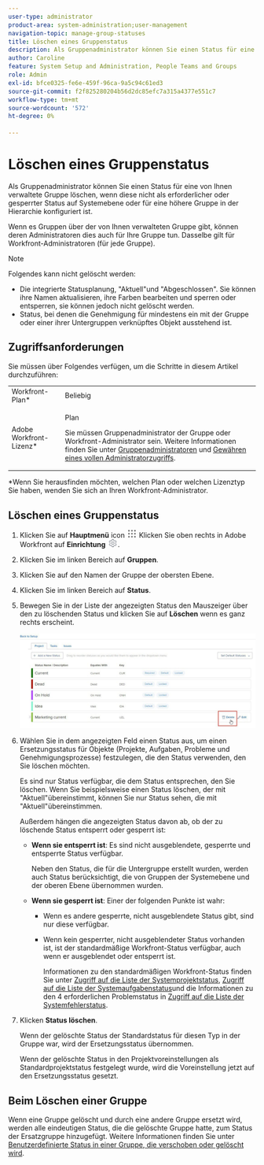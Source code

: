 ```yaml
---
user-type: administrator
product-area: system-administration;user-management
navigation-topic: manage-group-statuses
title: Löschen eines Gruppenstatus
description: Als Gruppenadministrator können Sie einen Status für eine von Ihnen verwaltete Gruppe löschen, wenn diese nicht als erforderlicher oder gesperrter Status auf Systemebene oder für eine höhere Gruppe in der Hierarchie konfiguriert ist.
author: Caroline
feature: System Setup and Administration, People Teams and Groups
role: Admin
exl-id: bfce0325-fe6e-459f-96ca-9a5c94c61ed3
source-git-commit: f2f825280204b56d2dc85efc7a315a4377e551c7
workflow-type: tm+mt
source-wordcount: '572'
ht-degree: 0%

---
```


# Löschen eines Gruppenstatus

Als Gruppenadministrator können Sie einen Status für eine von Ihnen verwaltete Gruppe löschen, wenn diese nicht als erforderlicher oder gesperrter Status auf Systemebene oder für eine höhere Gruppe in der Hierarchie konfiguriert ist.

Wenn es Gruppen über der von Ihnen verwalteten Gruppe gibt, können deren Administratoren dies auch für Ihre Gruppe tun. Dasselbe gilt für Workfront-Administratoren (für jede Gruppe).

>[!NOTE]
>
>Folgendes kann nicht gelöscht werden:
>
>* Die integrierte Statusplanung, &quot;Aktuell&quot;und &quot;Abgeschlossen&quot;. Sie können ihre Namen aktualisieren, ihre Farben bearbeiten und sperren oder entsperren, sie können jedoch nicht gelöscht werden.
>* Status, bei denen die Genehmigung für mindestens ein mit der Gruppe oder einer ihrer Untergruppen verknüpftes Objekt ausstehend ist.


## Zugriffsanforderungen

Sie müssen über Folgendes verfügen, um die Schritte in diesem Artikel durchzuführen:

<table style="table-layout:auto"> 
 <col> 
 <col> 
 <tbody> 
  <tr> 
   <td role="rowheader">Workfront-Plan*</td> 
   <td>Beliebig</td> 
  </tr> 
  <tr> 
   <td role="rowheader">Adobe Workfront-Lizenz*</td> 
   <td> <p>Plan </p> <p>Sie müssen Gruppenadministrator der Gruppe oder Workfront-Administrator sein. Weitere Informationen finden Sie unter <a href="../../../administration-and-setup/manage-groups/group-roles/group-administrators.md" class="MCXref xref">Gruppenadministratoren</a> und <a href="../../../administration-and-setup/add-users/configure-and-grant-access/grant-a-user-full-administrative-access.md" class="MCXref xref">Gewähren eines vollen Administratorzugriffs</a>.</p> </td> 
  </tr> 
 </tbody> 
</table>

&#42;Wenn Sie herausfinden möchten, welchen Plan oder welchen Lizenztyp Sie haben, wenden Sie sich an Ihren Workfront-Administrator.

## Löschen eines Gruppenstatus

1. Klicken Sie auf **Hauptmenü** icon ![](assets/main-menu-icon.png) Klicken Sie oben rechts in Adobe Workfront auf **Einrichtung** ![](assets/gear-icon-settings.png).

1. Klicken Sie im linken Bereich auf **Gruppen**.
1. Klicken Sie auf den Namen der Gruppe der obersten Ebene.
1. Klicken Sie im linken Bereich auf **Status**.
1. Bewegen Sie in der Liste der angezeigten Status den Mauszeiger über den zu löschenden Status und klicken Sie auf **Löschen** wenn es ganz rechts erscheint.

   ![](assets/hover-click-delete.jpg)

1. Wählen Sie in dem angezeigten Feld einen Status aus, um einen Ersetzungsstatus für Objekte (Projekte, Aufgaben, Probleme und Genehmigungsprozesse) festzulegen, die den Status verwenden, den Sie löschen möchten.

   Es sind nur Status verfügbar, die dem Status entsprechen, den Sie löschen. Wenn Sie beispielsweise einen Status löschen, der mit &quot;Aktuell&quot;übereinstimmt, können Sie nur Status sehen, die mit &quot;Aktuell&quot;übereinstimmen.

   Außerdem hängen die angezeigten Status davon ab, ob der zu löschende Status entsperrt oder gesperrt ist:

   * **Wenn sie entsperrt ist**: Es sind nicht ausgeblendete, gesperrte und entsperrte Status verfügbar.

      Neben den Status, die für die Untergruppe erstellt wurden, werden auch Status berücksichtigt, die von Gruppen der Systemebene und der oberen Ebene übernommen wurden.

   * **Wenn sie gesperrt ist**: Einer der folgenden Punkte ist wahr:

      * Wenn es andere gesperrte, nicht ausgeblendete Status gibt, sind nur diese verfügbar.
      * Wenn kein gesperrter, nicht ausgeblendeter Status vorhanden ist, ist der standardmäßige Workfront-Status verfügbar, auch wenn er ausgeblendet oder entsperrt ist.

         Informationen zu den standardmäßigen Workfront-Status finden Sie unter [Zugriff auf die Liste der Systemprojektstatus](../../../administration-and-setup/customize-workfront/creating-custom-status-and-priority-labels/project-statuses.md), [Zugriff auf die Liste der Systemaufgabenstatus](../../../administration-and-setup/customize-workfront/creating-custom-status-and-priority-labels/task-statuses.md)und die Informationen zu den 4 erforderlichen Problemstatus in [Zugriff auf die Liste der Systemfehlerstatus](../../../administration-and-setup/customize-workfront/creating-custom-status-and-priority-labels/issue-statuses.md).

1. Klicken **Status löschen**.

   Wenn der gelöschte Status der Standardstatus für diesen Typ in der Gruppe war, wird der Ersetzungsstatus übernommen.

   Wenn der gelöschte Status in den Projektvoreinstellungen als Standardprojektstatus festgelegt wurde, wird die Voreinstellung jetzt auf den Ersetzungsstatus gesetzt.

## Beim Löschen einer Gruppe

Wenn eine Gruppe gelöscht und durch eine andere Gruppe ersetzt wird, werden alle eindeutigen Status, die die gelöschte Gruppe hatte, zum Status der Ersatzgruppe hinzugefügt. Weitere Informationen finden Sie unter [Benutzerdefinierte Status in einer Gruppe, die verschoben oder gelöscht wird](../../../administration-and-setup/manage-groups/manage-group-statuses/custom-statuses-in-group-moved-or-deleted.md).
